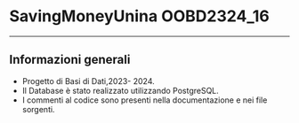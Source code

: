 # SavingMoneyUnina OOBD2324_16
---
## Informazioni generali

- Progetto di Basi di Dati,2023- 2024.
- Il Database è stato realizzato utilizzando PostgreSQL.
- I commenti al codice sono presenti nella documentazione e nei file sorgenti.
